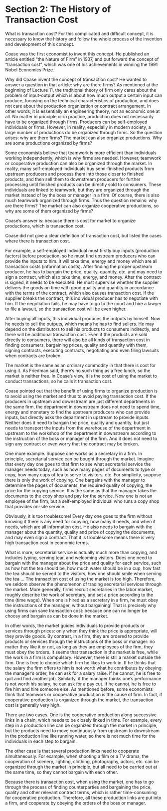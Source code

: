 # Section 2: The History of Transaction Cost

What is transaction cost? For this complicated and difficult concept, it is necessary to know the history and follow the whole process of the invention and development of this concept.

Coase was the first economist to invent this concept. He published an article entitled “the Nature of Firm” in 1937, and put forward the concept of “transaction cost”, which was one of his achievements in winning the 1991 Nobel Economics Prize.

Why did Coase invent the concept of transaction cost? He wanted to answer a question in that article: why are there firms? As mentioned at the beginning of Lecture 11, the traditional theory of firm only cares about the problem of input-output which is about how much output a certain input can produce, focusing on the technical characteristics of production, and does not care about the production organization or contract arrangement. In other words, it is essentially an engineering theory, not an economic one at all. No matter in principle or in practice, production does not necessarily have to be organized through firms. Producers can be self-employed individuals or firms. However, in reality, especially in modern society, a large number of productions do be organized through firms. So the question arises: why are there firms? The market can also organize productions. Why are some productions organized by firms?

Some economists believe that teamwork is more efficient than individuals working independently, which is why firms are needed. However, teamwork or cooperative production can also be organized through the market. In reality, many self-employed individuals buy semi-finished products from upstream producers and process them into those closer to finished products, and then sell them to downstream producers for further processing until finished products can be directly sold to consumers. These individuals are linked to teamwork, but they are organized through the market instead of by the boss or manager in a firm. Of course, there is also much teamwork organized through firms. Thus the question remains: why are there firms? The market can also organize cooperative productions, so why are some of them organized by firms?

Coase’s answer is: because there is cost for market to organize productions, which is transaction cost.

Coase did not give a clear definition of transaction cost, but listed the cases where there is transaction cost.

For example, a self-employed individual must firstly buy inputs (production factors) before production, so he must find upstream producers who can provide the inputs to him. It will take time, energy and money which are all transaction costs (information costs). After finding the proper upstream producer, he has to bargain the price, quality, quantity, etc. and may need to sign a contract, which also take time, energy, and money. After the contract is signed, it needs to be executed. He must supervise whether the supplier delivers the goods on time with good quality and quantity in accordance with the terms of the contract, which also causes transaction cost. If the supplier breaks the contract, this individual producer has to negotiate with him. If the negotiation fails, he may have to go to the court and hire a lawyer to file a lawsuit, so the transaction cost will be even higher.

After buying all inputs, this individual produces the outputs by himself. Now he needs to sell the outputs, which means he has to find sellers. He may depend on the distributors to sell his products to consumers indirectly, and there will be additional transaction cost. Even if the products are sold directly to consumers, there will also be all kinds of transaction cost in finding consumers, bargaining prices, quality and quantity with them, signing contracts, executing contracts, negotiating and even filing lawsuits when contracts are broken.

The market is the same as an ordinary commodity in that there is cost for using it. As Friedman said, there’s no such thing as a free lunch, so the market is neither free. In Coase’s view, it is the cost of using the market to conduct transactions, so he calls it transaction cost.

Coase pointed out that the benefit of using firms to organize production is to avoid using the market and thus to avoid paying transaction cost. If the producers in upstream and downstream are just different departments in the same firm, the department in downstream does not need to spend time, energy and monetary to find the upstream producers who can provide inputs, but directly asks the department in upstream to provide inputs. Neither does it need to bargain the price, quality and quantity, but just needs to transport the inputs from the warehouse of the department in upstream to the workshop of the department in downstream according to the instruction of the boss or manager of the firm. And it does not need to sign any contract or even worry that the contract may be broken.

One more example. Suppose one works as a secretary in a firm. In principle, secretarial service can be bought through the market. Imagine that every day one goes to that firm to see what secretarial service the manager needs today, such as how many pages of documents to type or copy, how many cups of tea to serve to visitors, etc. For simplicity, suppose there is only the work of copying. One bargains with the manager to determine the pages of documents, the required quality of copying, the price for the copying service. It is the same as that the manager takes the documents to the copy shop and pay for the service. Now one is not an employee of the firm, but a self-employed individual who runs a copy shop that provides on-site service.

Obviously, it is too troublesome! Every day one goes to the firm without knowing if there is any need for copying, how many it needs, and when it needs, which are all information cost. He also needs to bargain with the manager about the quantity, quality and price of copying the documents, and may even sign a contract. That it is troublesome means there is very high transaction cost in economic terms.

What is more, secretarial service is actually much more than copying, and includes typing, serving tear, and welcoming visitors. Does one need to bargain with the manager about the price and quality for each service, such as how hot the tea should be, how much water should be in a cup, how fast the tea should be served to the visitors, how one should smile when serving the tea ... The transaction cost of using the market is too high. Therefore, we seldom observe the phenomenon of trading secretarial services through the market. More generally, firms recruit secretaries in the labor market, roughly describe the work of secretary, and set a price according to the time (time wage). When one is hired as a secretary in a firm, he must obey the instructions of the manager, without bargaining! That is precisely why using firms can save transaction cost: because one can no longer be choosy and bargain as can be done in the market.

In other words, the market guides individuals to provide products or services through prices: only when they think the price is appropriate, will they provide goods. By contrast, in a firm, they are ordered to provide products or services through the instructions of the boss or manager: no matter they like it or not, as long as they are employees of the firm, they must obey the orders. It seems that transaction in the market is free, while the work in a firm is compulsory. However, there is still a market outside the firm. One is free to choose which firm he likes to work in. If he thinks that the salary the firm offers to him is not worth what he contributes by obeying the manager’s order, he can ask for a salary raise. If he cannot, he is free to quit and find another job. Similarly, if the manager thinks one’s performance is not worth his salary, he can ask for a pay cut. If he cannot, he is free to fire him and hire someone else.
As mentioned before, some economists think that teamwork or cooperative production is the cause of firm. In fact, if cooperative production is organized through the market, the transaction cost is generally very high.

There are two cases. One is the cooperative production along successive links in a chain, which needs to be closely linked in time. For example, every step in a production line can be organized through the market in principle, but the products need to move continuously from upstream to downstream in the production line like running water, so there is not much time for the individuals in each step to bargain.

The other case is that several production links need to cooperate simultaneously. For example, when shooting a film or a TV drama, the cooperation of scenery, lighting, clothing, photography, actors, etc. can be organized through the market in principle, but all need to be carried out at the same time, so they cannot bargain with each other.

Because there is transaction cost, when using the market, one has to go through the process of finding counterparties and bargaining the price, quality and other relevant contract terms, which is rather time-consuming for cooperative production. Therefore, all these production links are put into a firm, and cooperate by obeying the orders of the boss or manager.
